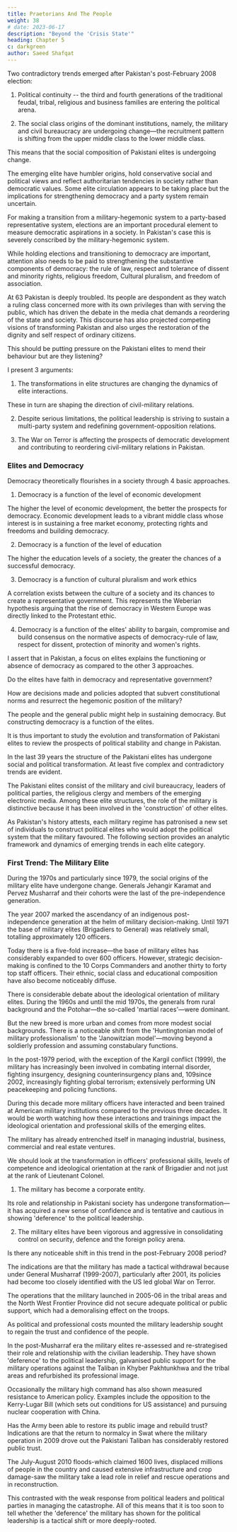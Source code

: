 ```yaml
---
title: Praetorians And The People
weight: 38
# date: 2023-06-17
description: "Beyond the 'Crisis State'"
heading: Chapter 5
c: darkgreen
author: Saeed Shafqat
---
```




Two contradictory trends emerged after Pakistan's post-February 2008 election:

1. Political continuity -- the third and fourth generations of the traditional feudal, tribal, religious and business families are entering the political arena.

2. The social class origins of the dominant institutions, namely, the military and civil bureaucracy are undergoing change—the recruitment pattern is shifting from the upper middle class to the lower middle class.

This means that the social composition of Pakistani elites is undergoing change.

The emerging elite have humbler origins, hold conservative social and political views and reflect authoritarian tendencies in society rather than democratic values. Some elite circulation appears to be taking place but the implications for strengthening democracy and a party system remain uncertain.

For making a transition from a military-hegemonic system to a party-based representative system, elections are an important procedural element to measure democratic aspirations in a society. In Pakistan's case this is severely conscribed by the military-hegemonic system. 

While holding elections and transitioning to democracy are important, attention also needs to be paid to strengthening the substantive components of democracy: the rule of law, respect and tolerance of dissent and minority rights, religious freedom, Cultural pluralism, and freedom of association.

At 63 Pakistan is deeply troubled. Its people are despondent as they watch a ruling class concerned more with its own privileges than with serving the public, which has driven the debate in the media chat demands a reordering of the state and society. This discourse has also
projected competing visions of transforming Pakistan and also urges the restoration of the dignity and self respect of ordinary citizens. 

This should be putting pressure on the Pakistani elites to mend their behaviour but are they listening?

I present 3 arguments:

1. The transformations in elite structures are changing the dynamics of elite interactions.

These in turn are shaping the direction of civil-military relations.

2. Despite serious limitations, the political leadership is striving to sustain a multi-party system and redefining government-opposition relations. 

3. The War on Terror is affecting the prospects of democratic development and contributing to reordering civil-military relations in Pakistan.


### Elites and Democracy

Democracy theoretically flourishes in a society through 4 basic approaches.

1. Democracy is a function of the level of economic development

The higher the level of economic development, the better the prospects for democracy. Economic development leads to a vibrant middle class whose interest is in sustaining a free market economy, protecting rights and freedoms and building democracy.

2. Democracy is a function of the level of education

The higher the education levels of a society, the greater the chances of a successful democracy. 

3. Democracy is a function of cultural pluralism and work ethics

A correlation exists between the culture of a society and its chances to create a representative government. This represents the Weberian hypothesis arguing that the rise of democracy in Western Europe was directly linked to the Protestant ethic. 

4. Democracy is a function of the elites' ability to bargain, compromise and build consensus on the normative aspects of democracy-rule of law, respect for dissent, protection of minority and women's rights.

I assert that in Pakistan, a focus on elites explains the functioning or absence of democracy as compared to the other 3 approaches. 

Do the elites have faith in democracy and representative government? 

How are decisions made and policies adopted that subvert constitutional norms and resurrect the hegemonic position of the military?

The people and the general public might help in sustaining democracy. But constructing democracy is a function of the elites.

It is thus important to study the evolution and transformation of Pakistani elites to review the prospects of political stability and change in Pakistan.

In the last 39 years the structure of the Pakistani elites has undergone social and political transformation. At least five complex and
contradictory trends are evident. 

The Pakistani elites consist of the military and civil bureaucracy, leaders of political parties, the religious clergy and members of the emerging electronic media. Among these elite structures, the role of the military is distinctive because it has been involved in the 'construction' of other elites. 

As Pakistan's history attests, each military regime has patronised a new set of individuals to construct political elites who would adopt the political system that the military favoured. The following section provides an analytic framework and dynamics of emerging trends in each elite category.


### First Trend: The Military Elite

During the 1970s and particularly since 1979, the social origins of the military elite have undergone change. Generals Jehangir Karamat and Pervez Musharraf and their cohorts were the last of the pre-independence generation. 

The year 2007 marked the ascendancy of an indigenous post-independence generation at the helm of military decision-making. Until 1971 the base of military elites (Brigadiers to General) was relatively small, totalling approximately 120 officers. 

Today there is a five-fold increase—the base of military elites has considerably expanded to over
600 officers. However, strategic decision-making is confined to the 10 Corps Commanders and another thirty to forty top staff officers. Their ethnic, social class and educational composition have also become noticeably diffuse.

There is considerable debate about the ideological orientation of military elites. During the 1960s and until the mid 1970s, the generals from  rural background and the Potohar—the so-called 'martial races'—were dominant.

But the new breed is more urban and comes from more modest social backgrounds. There is a noticeable shift from the 'Huntingtonian model of military professionalism' to the 'Janowitzian model'—moving
beyond a soldierly profession and assuming constabulary functions.

In the post-1979 period, with the exception of the Kargil conflict (1999), the military has increasingly been involved in combating internal disorder, fighting insurgency, designing counterinsurgency plans and, 109since 2002, increasingly fighting global terrorism; extensively performing UN peacekeeping and policing functions. 

During this decade more military officers have interacted and been trained at American military institutions compared to the previous three decades. It would be worth watching how these interactions and trainings impact the ideological orientation and professional skills of the emerging elites. 

The military has already entrenched itself in managing industrial, business, commercial and real estate ventures.

We should look at the transformation in officers' professional skills, levels of competence and ideological orientation at the rank of Brigadier and not just at the rank of Lieutenant Colonel. 

1. The military has become a corporate entity.

Its role and relationship in Pakistani society has undergone transformation—it has acquired a new sense of confidence and is tentative and cautious in showing 'deference' to the political leadership. 

2. The military elites have been vigorous and aggressive in consolidating control on security, defence and the foreign policy arena. 

Is there any noticeable shift in this trend in the post-February 2008 period?

The indications are that the military has made a tactical withdrawal because under General Musharraf (1999-2007), particularly after 2001, its policies had become too closely identified with the US led global War on Terror. 

The operations that the military launched in 2005-06 in the tribal areas and the North West Frontier Province did not secure adequate political or public support, which had a demoralising effect on the troops. 

As political and professional costs mounted the military leadership sought to regain the trust and confidence of the people. 

In the post-Musharraf era the military elites re-assessed and re-strategised their role and relationship with the civilian leadership. They have shown 'deference' to the political leadership, galvanised public support for the military operations against the Taliban in Khyber Pakhtunkhwa and the tribal areas and refurbished its professional image. 

Occasionally the military high command has also shown measured resistance to American policy. Examples include the opposition to the Kerry-Lugar Bill (which sets out conditions for US assistance) and pursuing nuclear cooperation with China.

Has the Army been able to restore its public image and rebuild trust? Indications are that the return to normalcy in Swat where the military operation in 2009 drove out the Pakistani Taliban has considerably restored public trust.

The July-August 2010 floods-which claimed 1600 lives, displaced millions of people in the country and caused extensive infrastructure and crop damage-saw the military take a lead role in relief and rescue operations and in reconstruction. 

This contrasted with the weak response from political leaders and political parties in managing the catastrophe. All of this means that it is too soon to tell whether the 'deference' the military has shown for the political leadership is a tactical shift or more deeply-rooted.
